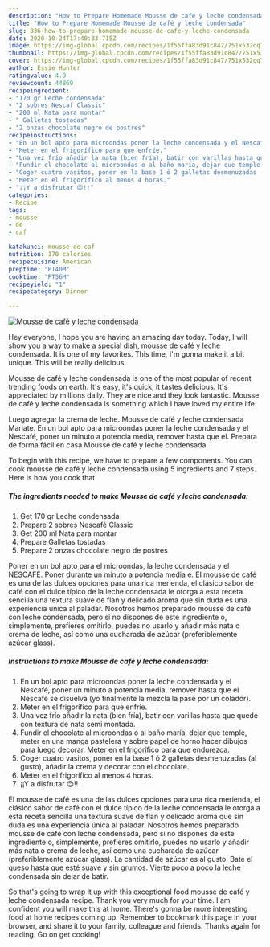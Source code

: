 ```yaml
---
description: "How to Prepare Homemade Mousse de café y leche condensada"
title: "How to Prepare Homemade Mousse de café y leche condensada"
slug: 836-how-to-prepare-homemade-mousse-de-cafe-y-leche-condensada
date: 2020-10-24T17:40:33.715Z
image: https://img-global.cpcdn.com/recipes/1f55ffa83d91c847/751x532cq70/mousse-de-cafe-y-leche-condensada-foto-principal.jpg
thumbnail: https://img-global.cpcdn.com/recipes/1f55ffa83d91c847/751x532cq70/mousse-de-cafe-y-leche-condensada-foto-principal.jpg
cover: https://img-global.cpcdn.com/recipes/1f55ffa83d91c847/751x532cq70/mousse-de-cafe-y-leche-condensada-foto-principal.jpg
author: Essie Hunter
ratingvalue: 4.9
reviewcount: 44869
recipeingredient:
- "170 gr Leche condensada"
- "2 sobres Nescaf Classic"
- "200 ml Nata para montar"
- " Galletas tostadas"
- "2 onzas chocolate negro de postres"
recipeinstructions:
- "En un bol apto para microondas poner la leche condensada y el Nescafé, poner un minuto a potencia media, remover hasta que el Nescafé se disuelva (yo finalmente la mezcla la pasé por un colador)."
- "Meter en el frigorífico para que enfríe."
- "Una vez frío añadir la nata (bien fría), batir con varillas hasta que quede con textura de nata semi montada."
- "Fundir el chocolate al microondas o al baño maría, dejar que temple, meter en una manga pastelera y sobre papel de horno hacer dibujos para luego decorar. Meter en el frigorífico para que endurezca."
- "Coger cuatro vasitos, poner en la base 1 ó 2 galletas desmenuzadas (al gusto), añadir la crema y decorar con el chocolate."
- "Meter en el frigorífico al menos 4 horas."
- "¡¡Y a disfrutar 😊!!"
categories:
- Recipe
tags:
- mousse
- de
- caf

katakunci: mousse de caf 
nutrition: 170 calories
recipecuisine: American
preptime: "PT40M"
cooktime: "PT56M"
recipeyield: "1"
recipecategory: Dinner

---
```



![Mousse de café y leche condensada](https://img-global.cpcdn.com/recipes/1f55ffa83d91c847/751x532cq70/mousse-de-cafe-y-leche-condensada-foto-principal.jpg)

Hey everyone, I hope you are having an amazing day today. Today, I will show you a way to make a special dish, mousse de café y leche condensada. It is one of my favorites. This time, I'm gonna make it a bit unique. This will be really delicious.

Mousse de café y leche condensada is one of the most popular of recent trending foods on earth. It's easy, it's quick, it tastes delicious. It's appreciated by millions daily. They are nice and they look fantastic. Mousse de café y leche condensada is something which I have loved my entire life.

Luego agregar la crema de leche. Mousse de café y leche condensada Mariate. En un bol apto para microondas poner la leche condensada y el Nescafé, poner un minuto a potencia media, remover hasta que el. Prepara de forma fácil en casa Mousse de café y leche condensada.


To begin with this recipe, we have to prepare a few components. You can cook mousse de café y leche condensada using 5 ingredients and 7 steps. Here is how you cook that.

<!--inarticleads1-->

##### The ingredients needed to make Mousse de café y leche condensada:

1. Get 170 gr Leche condensada
1. Prepare 2 sobres Nescafé Classic
1. Get 200 ml Nata para montar
1. Prepare  Galletas tostadas
1. Prepare 2 onzas chocolate negro de postres


Poner en un bol apto para el microondas, la leche condensada y el NESCAFÉ. Poner durante un minuto a potencia media e. El mousse de café es una de las dulces opciones para una rica merienda, el clásico sabor de café con el dulce típico de la leche condensada le otorga a esta receta sencilla una textura suave de flan y delicado aroma que sin duda es una experiencia única al paladar. Nosotros hemos preparado mousse de café con leche condensada, pero si no dispones de este ingrediente o, simplemente, prefieres omitirlo, puedes no usarlo y añadir más nata o crema de leche, así como una cucharada de azúcar (preferiblemente azúcar glass). 

<!--inarticleads2-->

##### Instructions to make Mousse de café y leche condensada:

1. En un bol apto para microondas poner la leche condensada y el Nescafé, poner un minuto a potencia media, remover hasta que el Nescafé se disuelva (yo finalmente la mezcla la pasé por un colador).
1. Meter en el frigorífico para que enfríe.
1. Una vez frío añadir la nata (bien fría), batir con varillas hasta que quede con textura de nata semi montada.
1. Fundir el chocolate al microondas o al baño maría, dejar que temple, meter en una manga pastelera y sobre papel de horno hacer dibujos para luego decorar. Meter en el frigorífico para que endurezca.
1. Coger cuatro vasitos, poner en la base 1 ó 2 galletas desmenuzadas (al gusto), añadir la crema y decorar con el chocolate.
1. Meter en el frigorífico al menos 4 horas.
1. ¡¡Y a disfrutar 😊!!


El mousse de café es una de las dulces opciones para una rica merienda, el clásico sabor de café con el dulce típico de la leche condensada le otorga a esta receta sencilla una textura suave de flan y delicado aroma que sin duda es una experiencia única al paladar. Nosotros hemos preparado mousse de café con leche condensada, pero si no dispones de este ingrediente o, simplemente, prefieres omitirlo, puedes no usarlo y añadir más nata o crema de leche, así como una cucharada de azúcar (preferiblemente azúcar glass). La cantidad de azúcar es al gusto. Bate el queso hasta que esté suave y sin grumos. Vierte poco a poco la leche condensada sin dejar de batir. 

So that's going to wrap it up with this exceptional food mousse de café y leche condensada recipe. Thank you very much for your time. I am confident you will make this at home. There's gonna be more interesting food at home recipes coming up. Remember to bookmark this page in your browser, and share it to your family, colleague and friends. Thanks again for reading. Go on get cooking!
